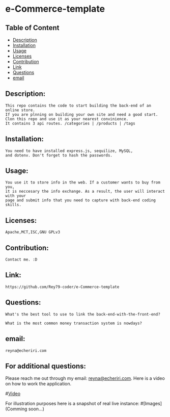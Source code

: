 
# e-Commerce-template

## Table of Content

- [Description](#Description)
- [Installation](#Installation)
- [Usage](#Usage)
- [Licenses](#Licenses)
- [Contribution](#Contribution)
- [Link](#Link)
- [Questions](#Questions)
- [email](#email)

## Description:
    This repo contains the code to start building the back-end of an online store. 
    If you are plnning on building your own site and need a good start. 
    Clon this repo and use it as your nearest convinience. 
    It contains 3 api routes. /categories | /products | /tags
## Installation:
    You need to have installed express.js, sequilize, MySQL, 
    and dotenv. Don't forget to hash the passwords.
## Usage:
    You use it to store info in the web. If a customer wants to buy from you, 
    it is neccesary the info exchange. As a result, the user will interact with your 
    page and submit info that you need to capture with back-end coding skills.
## Licenses:
    Apache,MCT,ISC,GNU GPLv3
## Contribution:
    Contact me. :D
## Link:
    https://github.com/Rey79-coder/e-Commerce-template
## Questions:
    What's the best tool to use to link the back-end-with-the-front-end? 
    
    What is the most common money transaction system is nowdays?
## email:
    reyna@echeriri.com

## For additional questions:
   Please reach me out through my email: reyna@echeriri.com.
   Here is a video on how to work the application.

#[Video](https://youtu.be/xJ6Zq3FgdpI)

For illustration purposes here is a snapshot of real live instance:
#[Images](Comming soon...)

